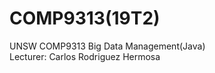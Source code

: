 # COMP9313(19T2)    
UNSW COMP9313 Big Data Management(Java)       
Lecturer: Carlos Rodriguez Hermosa
